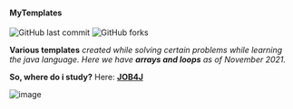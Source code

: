 #### MyTemplates
![GitHub last commit](https://img.shields.io/github/last-commit/Futsey/myTemplates?style=for-the-badge)
![GitHub forks](https://img.shields.io/github/forks/Futsey/myTemplates?style=plastic)




**Various templates** *created while solving certain problems while learning the java language.
Here we have **arrays and loops** as of November 2021.*



**So, where do i study?** 
Here: [**JOB4J**](https://job4j.ru/)



![image](https://user-images.githubusercontent.com/89212538/141309265-a58e2cc0-1ca9-4c17-93c8-b427dabdbf18.png)
